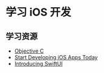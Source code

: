 # 学习 iOS 开发

## 学习资源

- [Objective C](https://developer.apple.com/library/archive/documentation/Cocoa/Conceptual/ProgrammingWithObjectiveC)
- [Start Developing iOS Apps Today](https://developer.apple.com/library/archive/referencelibrary/GettingStarted/RoadMapiOS-Legacy/)
- [Introducing SwiftUI](https://developer.apple.com/tutorials/SwiftUI)
